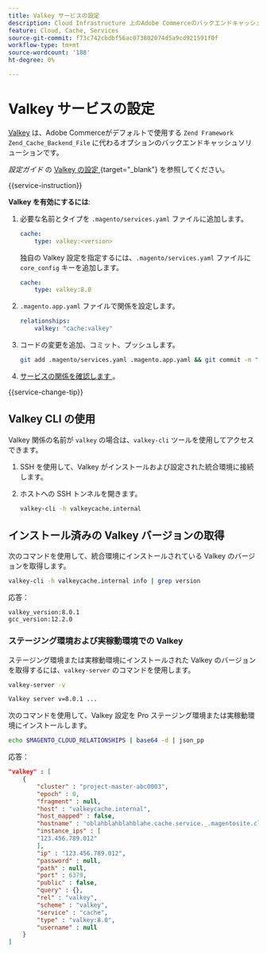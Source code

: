 ```yaml
---
title: Valkey サービスの設定
description: Cloud Infrastructure 上のAdobe Commerceのバックエンドキャッシュソリューションとして Valkey を設定し、最適化する方法について説明します。
feature: Cloud, Cache, Services
source-git-commit: f73c742cbdbf56ac073802074d5a9cd921591f0f
workflow-type: tm+mt
source-wordcount: '188'
ht-degree: 0%

---
```


# Valkey サービスの設定

[Valkey](https://valkey.io) は、Adobe Commerceがデフォルトで使用する `Zend Framework Zend_Cache_Backend_File` に代わるオプションのバックエンドキャッシュソリューションです。

_設定ガイド_ の [Valkey の設定 ](https://experienceleague.adobe.com/docs/commerce-operations/configuration-guide/cache/valkey/config-valkey.html?lang=ja){target="_blank"} を参照してください。

{{service-instruction}}

**Valkey を有効にするには**:

1. 必要な名前とタイプを `.magento/services.yaml` ファイルに追加します。

   ```yaml
   cache:
       type: valkey:<version>
   ```

   独自の Valkey 設定を指定するには、`.magento/services.yaml` ファイルに `core_config` キーを追加します。

   ```yaml
   cache:
       type: valkey:8.0
   ```

1. `.magento.app.yaml` ファイルで関係を設定します。

   ```yaml
   relationships:
       valkey: "cache:valkey"
   ```

1. コードの変更を追加、コミット、プッシュします。

   ```bash
   git add .magento/services.yaml .magento.app.yaml && git commit -m "Enable valkey service" && git push origin <branch-name>
   ```

1. [ サービスの関係を確認します ](services-yaml.md#service-relationships)。

{{service-change-tip}}

## Valkey CLI の使用

Valkey 関係の名前が `valkey` の場合は、`valkey-cli` ツールを使用してアクセスできます。

1. SSH を使用して、Valkey がインストールおよび設定された統合環境に接続します。

1. ホストへの SSH トンネルを開きます。

   ```bash
   valkey-cli -h valkeycache.internal
   ```

## インストール済みの Valkey バージョンの取得

次のコマンドを使用して、統合環境にインストールされている Valkey のバージョンを取得します。

```bash
valkey-cli -h valkeycache.internal info | grep version
```

応答：

```
valkey_version:8.0.1
gcc_version:12.2.0
```

### ステージング環境および実稼動環境での Valkey

ステージング環境または実稼動環境にインストールされた Valkey のバージョンを取得するには、`valkey-server` のコマンドを使用します。

```bash
valkey-server -v
```

```bash
Valkey server v=8.0.1 ...
```

次のコマンドを使用して、Valkey 設定を Pro ステージング環境または実稼動環境にインストールします。

```bash
echo $MAGENTO_CLOUD_RELATIONSHIPS | base64 -d | json_pp
```

応答：

```json
"valkey" : [
    {
        "cluster" : "project-master-abc0003",
        "epoch" : 0,
        "fragment" : null,
        "host" : "valkeycache.internal",
        "host_mapped" : false,
        "hostname" : "oblahblahblahblahe.cache.service._.magentosite.cloud",
        "instance_ips" : [
        "123.456.789.012"
        ],
        "ip" : "123.456.789.012",
        "password" : null,
        "path" : null,
        "port" : 6379,
        "public" : false,
        "query" : {},
        "rel" : "valkey",
        "scheme" : "valkey",
        "service" : "cache",
        "type" : "valkey:8.0",
        "username" : null
    }
]
```
